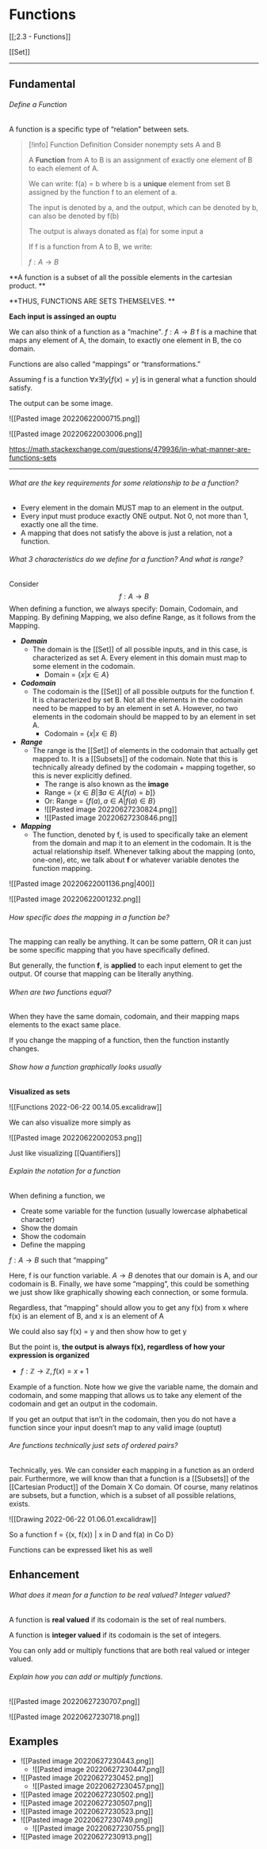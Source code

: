 # Functions

[[;2.3 - Functions]]

[[Set]]

---
## Fundamental
###### Define a Function

A function is a specific type of “relation” between sets. 

>[!info] Function Definition
>Consider nonempty sets A and B
>
>A **Function** from A to B is an assignment of exactly one element of B to each element of A. 
>
>We can write: f(a) = b   where b is a **unique** element from set B assigned by the function f to an element of a. 
>
>The input is denoted by a, and the output, which can be denoted by b, can also be denoted by f(b)
>
>The output is always donated as f(a) for some input a
>
>If f is a function from A to B, we write: 
>
>$f: A \to B$


**A function is a subset of all the possible elements in the cartesian product. **

**THUS, FUNCTIONS ARE SETS THEMSELVES. **

**Each input is assinged an ouptu**


We can also think of a function as a “machine".
$f : A \to B$ 
f is a machine that maps any element of A, the domain, to exactly one element in B, the co domain. 

Functions are also called “mappings” or “transformations.”

Assuming f is a function 
$\forall x \exists !y[f(x) = y]$
is in general what a function should satisfy. 

The output can be some image. 


![[Pasted image 20220622000715.png]]

![[Pasted image 20220622003006.png]]


https://math.stackexchange.com/questions/479936/in-what-manner-are-functions-sets


---



###### What are the key requirements for some relationship to be a function? 
- Every element in the domain MUST map to an element in the output.
- Every input must produce exactly ONE output. Not 0, not more than 1, exactly one all the time. 
- A mapping that does not satisfy the above is just a relation, not a function. 

###### What 3 characteristics do we define for a function? And what is range?

Consider $$f : A \to B$$
When defining a function, we always specify: Domain, Codomain, and Mapping. 
By defining Mapping, we also define Range, as it follows from the Mapping. 

- ***Domain***
	- The domain is the [[Set]] of all possible inputs, and in this case, is characterized as set A. Every element in this domain must map to some element in the codomain. 
		- Domain = $\{x | x \in A\}$
- ***Codomain***
	- The codomain is the [[Set]] of all possible outputs for the function f. It is characterized by set B. Not all the elements in the codomain need to be mapped to by an element in set A. However, no two elements in the codomain should be mapped to by an element in set A. 
		- Codomain = $\{x | x \in B\}$
- ***Range***
	- The range is the [[Set]] of elements in the codomain that actually get mapped to. It is a [[Subsets]] of the codomain. Note that this is technically already defined by the codomain + mapping together, so this is never explicitly defined. 
		- The range is also known as the **image**
		- Range = $\{x \in B | \exists a \in A[f(a) = b]\}$
		- Or: Range = $\{f(a), a \in A | f(a) \in B\}$
		- ![[Pasted image 20220627230824.png]]
		- ![[Pasted image 20220627230846.png]]
- ***Mapping***
	- The function, denoted by f, is used to specifically take an element from the domain and map it to an element in the codomain. It is the actual relationship itself. Whenever talking about the mapping (onto, one-one), etc, we talk about **f** or whatever variable denotes the function mapping. 

![[Pasted image 20220622001136.png|400]]


![[Pasted image 20220622001232.png]]

###### How specific does the mapping in a function be? 

The mapping can really be anything. It can be some pattern, OR it can just be some specific mapping that you have specifically defined. 

But generally, the function **f**, is **applied** to each input element to get the output. Of course that mapping can be literally anything. 

###### When are two functions equal?

When they have the same domain, codomain, and their mapping maps elements to the exact same place. 

If you change the mapping of a function, then the function instantly changes. 

###### Show how a function graphically looks usually

**Visualized as sets**

![[Functions 2022-06-22 00.14.05.excalidraw]]

We can also visualize more simply as 

![[Pasted image 20220622002053.png]]

Just like visualizing [[Quantifiers]]
###### Explain the notation for a function 
When defining a function, we
- Create some variable for the function (usually lowercase alphabetical character)
- Show the domain 
- Show the codomain 
- Define the mapping 

$f : A \to B$ such that “mapping”

Here, f is our function variable. 
$A \to B$ denotes that our domain is A, and our codomain is B. 
Finally, we have some “mapping”, this could be something we just show like graphically showing each connection, or some formula. 

Regardless, that “mapping” should allow you to get any f(x) from x where f(x) is an element of B, and x is an element of A

We could also say f(x) = y and then show how to get y

But the point is, **the output is always f(x), regardless of how your expression is organized**

- $f : \mathbb{Z} \to \mathbb{Z}, f(x) = x + 1$

Example of a function. Note how we give the variable name, the domain and codomain, and some mapping that allows us to take any element of the codomain and get an output in the codomain. 

If you get an output that isn’t in the codomain, then you do not have a function since your input doesn’t map to any valid image (ouptut)




























































###### Are functions technically just sets of ordered pairs? 
Technically, yes. 
We can consider each mapping in a function as an orderd pair. 
Furthermore, we will know than that a function is a [[Subsets]] of the [[Cartesian Product]] of the Domain X Co domain. Of course, many relatinos are subsets, but a function, which is a subset of all possible relations, exists. 

![[Drawing 2022-06-22 01.06.01.excalidraw]]


So a function 
f = {(x, f(x)) | x in D and f(a) in Co D}

Functions can be expressed liket his as well

## Enhancement
###### What does it mean for a function to be real valued? Integer valued?
A function is **real valued** if its codomain is the set of real numbers. 

A function is **integer valued** if its codomain is the set of integers. 

You can only add or multiply functions that are both real valued or integer valued. 

###### Explain how you can add or multiply functions. 

![[Pasted image 20220627230707.png]]

![[Pasted image 20220627230718.png]]



## Examples
- ![[Pasted image 20220627230443.png]]
	- ![[Pasted image 20220627230447.png]]
- ![[Pasted image 20220627230452.png]]
	- ![[Pasted image 20220627230457.png]]
- ![[Pasted image 20220627230502.png]]
- ![[Pasted image 20220627230507.png]]
- ![[Pasted image 20220627230523.png]]
- ![[Pasted image 20220627230749.png]]
	- ![[Pasted image 20220627230755.png]]
- ![[Pasted image 20220627230913.png]]

